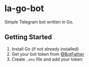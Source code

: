 # la-go-bot

Simple Telegram bot written in Go.

## Getting Started

1. Install Go (if not already installed)
2. Get your bot token from [@BotFather](https://t.me/BotFather)
3. Create `.env` file and add your token: